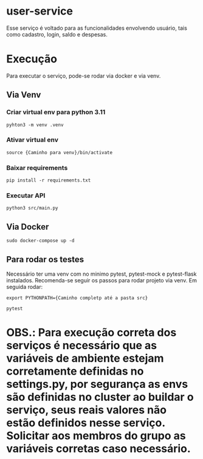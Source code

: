 # user-service

Esse serviço é voltado para as funcionalidades envolvendo usuário, tais como cadastro, login, saldo e despesas.

# Execução

Para executar o serviço, pode-se rodar via docker e via venv.

## Via Venv

### Criar virtual env para python 3.11

```
pyhton3 -m venv .venv
```

### Ativar virtual env

```
source {Caminho para venv}/bin/activate
```

### Baixar requirements
```
pip install -r requirements.txt
```

### Executar API
```
python3 src/main.py
```

## Via Docker
```
sudo docker-compose up -d
```

## Para rodar os testes
Necessário ter uma venv com no minimo pytest, pytest-mock e pytest-flask instalados. Recomenda-se seguir os passos para rodar projeto via venv. Em seguida rodar:

```
export PYTHONPATH={Caminho completp até a pasta src}
```

```
pytest
```

# OBS.: Para execução correta dos serviços é necessário que as variáveis de ambiente estejam corretamente definidas no settings.py, por segurança as envs são definidas no cluster ao buildar o serviço, seus reais valores não estão definidos nesse serviço. Solicitar aos membros do grupo as variáveis corretas caso necessário.
